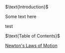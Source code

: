 <html>
<head>
<title>CSI Project ~ Main</title>
<script type="text/x-mathjax-config">
  MathJax.Hub.Config({tex2jax: {inlineMath: [['$','$'], ['\\(','\\)']]}});
</script>
<script type="text/javascript" async
  src="https://cdn.mathjax.org/mathjax/latest/MathJax.js?config=TeX-AMS_CHTML">
</script>
</head>
<body>
$\text{Introduction}$
<p>
Some text here

test
</p>
$\text{Table of Contents}$
<p>
<a href="https://jchenrgss.github.io/newton_laws.html">Newton's Laws of Motion</a>
</p>
</body>
</html>
